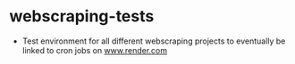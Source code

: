 # webscraping-tests
- Test environment for all different webscraping projects to eventually be linked to cron jobs on www.render.com
